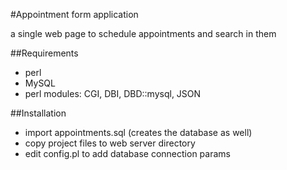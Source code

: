 #Appointment form application

a single web page to schedule appointments and search in them


##Requirements
- perl
- MySQL
- perl modules: CGI, DBI, DBD::mysql, JSON

##Installation
- import appointments.sql (creates the database as well)
- copy project files to web server directory
- edit config.pl to add database connection params
